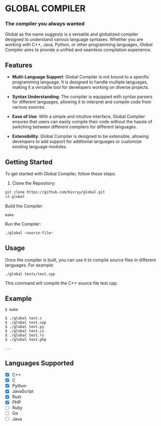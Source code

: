 # GLOBAL COMPILER
### The compiler you always wanted

Global as the name suggests is a versatile and globalized compiler designed to understand various language syntaxes. Whether you are working with C++, Java, Python, or other programming languages, Global Compiler aims to provide a unified and seamless compilation experience.

## Features
- **Multi-Language Support**: Global Compiler is not bound to a specific programming language. It is designed to handle multiple languages, making it a versatile tool for developers working on diverse projects.

- **Syntax Understanding**: The compiler is equipped with syntax parsers for different languages, allowing it to interpret and compile code from various sources.

- **Ease of Use**: With a simple and intuitive interface, Global Compiler ensures that users can easily compile their code without the hassle of switching between different compilers for different languages.

- **Extensibility**: Global Compiler is designed to be extensible, allowing developers to add support for additional languages or customize existing language modules.


## Getting Started
To get started with Global Compiler, follow these steps:

1. Clone the Repository:

```bash
git clone https://github.com/bisryy/global.git
cd global
```
Build the Compiler:

```
make
```

Run the Compiler:

```bash
./global <source-file>
```
##  Usage
Once the compiler is built, you can use it to compile source files in different languages. For example:

```bash
./global tests/test.cpp
```
This command will compile the C++ source file test.cpp.

## Example
```
$ make

$ ./global test.c
$ ./global test.cpp
$ ./global test.py
$ ./global test.js
$ ./global test.rs
$ ./global test.php

...

```


## Languages Supported

<!-- checkbox -->
- [x] C++
- [x] C
- [x] Python
- [x] JavaScript
- [x] Rust
- [x] PHP
- [ ] Ruby
- [ ] Go
- [ ] Java
